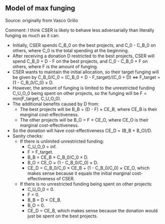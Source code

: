 ## Model of max funging

Source: originally from Vasco Grillo

Comment: I think CSER is likely to behave less adversarially than literally funging as much as it can.

- Initially, CSER spends C_B_0 on the best projects, and C_0 - C_B_0 on others, where C_0 is the total spending at the beginning.
- After receiving a donation D restricted to the best projects, CSER will spend C_B_0 + D - F on the best projects, and C_0 - C_B_0 + F on others, where F is the amount of funging.
- CSER wants to maintain the initial allocation, so their target funging will be given by C_B_0/C_0 = (C_B_0 + D - F_target)/(C_0 + D) ⇔ F_target = (1 - C_B_0/C_0) × D.
- However, the amount of funging is limited to the unrestricted funding C_U_O_0 being spent on other projects, so the funging will be F = min(F_target, C_U_O_0).
- The additional benefits caused by D from:
    - The best projects will be B_B = (D - F) × CE_B, where CE_B is their marginal cost-effectiveness.
    - The other projects will be B_O = F × CE_O, where CE_O is their marginal cost-effectiveness.
- So the donation will have cost-effectiveness CE_D = (B_B + B_O)/D.
- Sanity checks:
    - If there is unlimited unrestricted funding:
        - C_U_O_0 = inf.
        - F = F_target.
        - B_B = CE_B × C_B_0/C_0 × D.
        - B_O = CE_O × (1 - C_B_0/C_0) × D.
        - CE_D = C_B_0/C_0 × CE_B + (1 - C_B_0/C_0) × CE_O, which makes sense because it equals the initial marginal cost-effectiveness of CSER.
    - If there is no unrestricted funding being spent on other projects:
        - C_U_O_0 = 0.
        - F = 0.
        - B_B = D × CE_B.
        - B_O = 0.
        - CE_D = CE_B, which makes sense because the donation would just be spent on the best projects.

